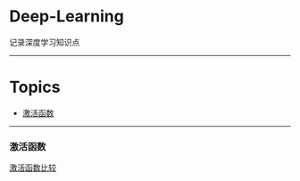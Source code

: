 Deep-Learning  
==============================  
记录深度学习知识点
*******************************

# Topics
*  [激活函数](#激活函数)   

----------------------------

### 激活函数
[激活函数比较](https://www.cnblogs.com/missidiot/p/9378079.html)

